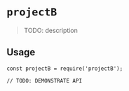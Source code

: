 # `projectB`

> TODO: description

## Usage

```
const projectB = require('projectB');

// TODO: DEMONSTRATE API
```
